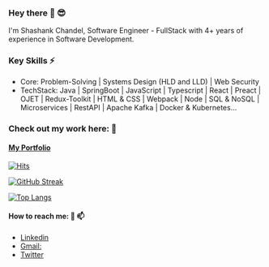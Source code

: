 ### Hey there 👋 😎

I'm Shashank Chandel, Software Engineer - FullStack with 4+ years of experience in Software Development.

### Key Skills ⚡ 
- Core: Problem-Solving | Systems Design (HLD and LLD) | Web Security
- TechStack: Java | SpringBoot | JavaScript | Typescript | React | Preact | OJET | Redux-Toolkit | HTML & CSS | Webpack | Node | SQL & NoSQL | Microservices | RestAPI | Apache Kafka | Docker & Kubernetes...

### Check out my work here: 🔭
#### [My Portfolio](https://shashank-portfolio-one.vercel.app/)



[![Hits](https://hits.seeyoufarm.com/api/count/incr/badge.svg?url=https%3A%2F%2Fshashank-portfolio-one.vercel.app&count_bg=%2379C83D&title_bg=%23555555&icon=&icon_color=%23E7E7E7&title=hits&edge_flat=false)](https://hits.seeyoufarm.com)

[![GitHub Streak](https://streak-stats.demolab.com?user=shashankch&mode=weekly&theme=dark&hide_border=true&fire=571EDD)](https://shashank-portfolio-one.vercel.app/)

[![Top Langs](https://github-readme-stats.vercel.app/api/top-langs/?username=shashankch&exclude_repo=EcomSite&layout=donut-vertical&theme=dark&hide_border=true)](https://shashank-portfolio-one.vercel.app/)

#### How to reach me: 💬 📫
- [Linkedin](https://www.linkedin.com/in/shashank0705/)
- [Gmail:](mailto:shashakchandel@gmail.com)
- [Twitter](https://twitter.com/shchande0705)
<!--
**shashankch/shashankch** is a ✨ _special_ ✨ repository because its `README.md` (this file) appears on your GitHub profile.

Here are some ideas to get you started:

- 🔭 I’m currently working on ...
- 🌱 I’m currently learning ...
- 👯 I’m looking to collaborate on ...
- 🤔 I’m looking for help with ...
- 💬 Ask me about ...
- 📫 How to reach me: ...
- 😄 Pronouns: ...
- ⚡ Fun fact: ...
-->
